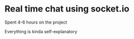 # Real time chat using socket.io

Spent 4-6 hours on the project

Everything is kinda self-explanatory
